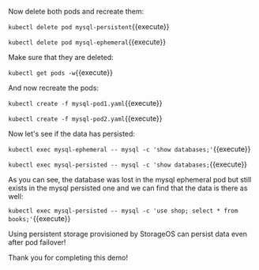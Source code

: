 Now delete both pods and recreate them:

`kubectl delete pod mysql-persistent`{{execute}}

`kubectl delete pod mysql-ephemeral`{{execute}}

Make sure that they are deleted:

`kubectl get pods -w`{{execute}}

And now recreate the pods:

`kubectl create -f mysql-pod1.yaml`{{execute}}

`kubectl create -f mysql-pod2.yaml`{{execute}}

Now let's see if the data has persisted:

`kubectl exec mysql-ephemeral -- mysql -c 'show databases;'`{{execute}}

`kubectl exec mysql-persisted -- mysql -c 'show databases;`{{execute}}

As you can see, the database was lost in the mysql ephemeral pod but still exists in the mysql persisted one and we can find that the data is there as well:

`kubectl exec mysql-persisted -- mysql -c 'use shop; select * from books;'`{{execute}}

Using persistent storage provisioned by StorageOS can persist data even after pod failover!

Thank you for completing this demo!